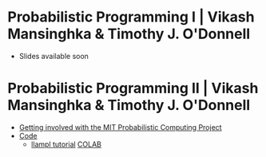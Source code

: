 
# Probabilistic Programming I | Vikash Mansinghka & Timothy J. O'Donnell

  - Slides available soon

# Probabilistic Programming II | Vikash Mansinghka & Timothy J. O'Donnell 
  - [Getting involved with the MIT Probabilistic Computing Project](https://forms.gle/Vj7ea7GcJCdivYeE9)
  - [Code](day4/notebooks/)
    - [llampl tutorial](day4/notebooks/llampl-tutorial.ipynb) [COLAB](https://colab.research.google.com/github/probabilisticai/tropai-2024/blob/master/day4/notebooks/llampl-tutorial.ipynb)